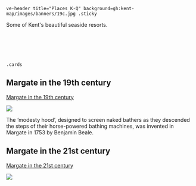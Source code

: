 `ve-header title="Places K-Q" background=gh:kent-map/images/banners/19c.jpg .sticky`

Some of Kent's beautiful seaside resorts.

# &nbsp; 
`.cards`

## Margate in the 19th century

[Margate in the 19th century](/19c/19c-margate/)

![](https://raw.githubusercontent.com/kent-map/images/main/thumbnails/placeskz_Margate_in_the_19th_century.jpg)

The ‘modesty hood’, designed to screen naked bathers as they descended the steps of their horse-powered bathing machines, was invented in Margate in 1753 by Benjamin Beale.

## Margate in the 21st century

[Margate in the 21st century](/21c/21c-margate/)

![](https://raw.githubusercontent.com/kent-map/images/main/thumbnails/placeskz_Margate_in_the_21st_century.jpg)
